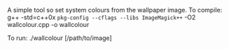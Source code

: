 A simple tool so set system colours from the wallpaper image. 
To compile:
	g++ -std=c++0x  `pkg-config --cflags --libs ImageMagick++` -O2 wallcolour.cpp -o wallcolour

To run:
	./wallcolour [/path/to/image]

